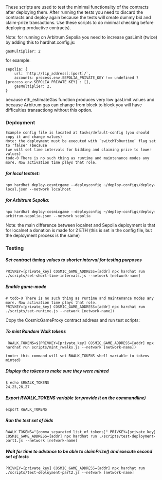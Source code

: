 These scripts are used to test the minimal functionality of the contracts after deploying them.
After running the tests you need to discard the contracts and deploy again because the tests will create dummy bid and claim-prize transactions. Use these scripts to do minimal checking before deploying productive contracts).

Note: for running on Arbitrum Sepolia you need to increase gasLimit (twice) by adding this to hardhat.config.js:

    gasMultiplier: 2

for example:

    sepolia: {
        url: `http://[ip_address]:[port]/`,
        accounts: process.env.SEPOLIA_PRIVATE_KEY !== undefined ? [process.env.SEPOLIA_PRIVATE_KEY] : [],
        gasMultiplier: 2,
    }

because eth_estimateGas function produces very low gasLimit values and because Arbitrum gas can change from block to block you will have difficulties transactiong without this option.

### Deployment

    Example config file is located at tasks/default-config (you should copy it and change values)
	Note: the deployment must be executed with `switchToRuntime` flag set to 'false' (because
	(we will set time intervals for bidding and claiming prize to lower values)
    todo-0 There is no such thing as runtime and maintenance modes any more. Now activation time plays that role.

##### for local testnet:

    npx hardhat deploy-cosmicgame --deployconfig ~/deploy-configs/deploy-local.json --network localhost

##### for Arbitrum Sepolia:

    npx hardhat deploy-cosmicgame --deployconfig ~/deploy-configs/deploy-arbitrum-sepolia.json --network sepolia

Note: the main difference between localnet and Sepolia deployment is that for localnet a donation is made for 2 ETH (this is set in the config file, but the deployment process is the same)

### Testing


##### Set contract timing values to shorter interval for testing purposes

    PRIVKEY=[private_key] COSMIC_GAME_ADDRESS=[addr] npx hardhat run ./scripts/set-short-time-intervals.js --network [network-name]

##### Enable game-mode

    # todo-0 There is no such thing as runtime and maintenance modes any more. Now activation time plays that role.
    PRIVKEY=[private_key] COSMIC_GAME_ADDRESS=[addr] npx hardhat run ./scripts/set-runtime.js --network [network-name])

Copy the CosmicGameProxy contract address and run test scripts:

##### To mint Random Walk tokens

	 RWALK_TOKENS=$(PRIVKEY=[private_key] COSMIC_GAME_ADDRESS=[addr] npx hardhat run scripts/mint_rwalks.js --network [network-name])

	(note: this command will set RWALK_TOKENS shell variable to tokens minted)

##### Display the tokens to make sure they were minted

    $ echo $RWALK_TOKENS
    24,25,26,27

##### Export RWALK_TOKENS variable (or provide it on the commandline)

    export RWALK_TOKENS

##### Run the test set of bids

    RWALK_TOKENS="[comma_separated_list_of_tokens]" PRIVKEY=[private_key] COSMIC_GAME_ADDRESS=[addr] npx hardhat run ./scripts/test-deployment-part1.js --network [network-name]

##### Wait for time to advance to be able to claimPrize() and execute second set of tests

    PRIVKEY=[private_key] COSMIC_GAME_ADDRESS=[addr] npx hardhat run ./scripts/test-deployment-part2.js --network [network-name]
